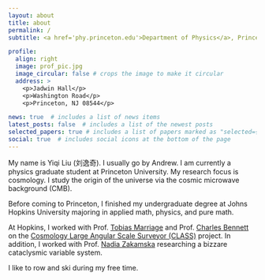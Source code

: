 ```yaml
---
layout: about
title: about
permalink: /
subtitle: <a href='phy.princeton.edu'>Department of Physics</a>, Princeton University

profile:
  align: right
  image: prof_pic.jpg
  image_circular: false # crops the image to make it circular
  address: >
    <p>Jadwin Hall</p>
    <p>Washington Road</p>
    <p>Princeton, NJ 08544</p>

news: true  # includes a list of news items
latest_posts: false  # includes a list of the newest posts
selected_papers: true # includes a list of papers marked as "selected={true}"
social: true  # includes social icons at the bottom of the page
---
```


My name is Yiqi Liu (刘逸奇). I usually go by Andrew. I am currently a physics graduate student at Princeton University. My research focus is cosmology. I study the origin of the universe via the cosmic microwave background (CMB).

Before coming to Princeton, I finished my undergraduate degree at Johns Hopkins University majoring in applied math, physics, and pure math.

At Hopkins, I worked with Prof. [Tobias Marriage](https://physics-astronomy.jhu.edu/directory/tobias-marriage/) and Prof. [Charles Bennett](https://physics-astronomy.jhu.edu/directory/charles-l-bennett/) on the [Cosmology Large Angular Scale Surveyor (CLASS)](https://sites.krieger.jhu.edu/class/) project. In addition, I worked with Prof. [Nadia Zakamska](http://zakamska.johnshopkins.edu/) researching a bizzare cataclysmic variable system.

I like to row and ski during my free time.

<!-- Write your biography here. Tell the world about yourself. Link to your favorite [subreddit](http://reddit.com). You can put a picture in, too. The code is already in, just name your picture `prof_pic.jpg` and put it in the `img/` folder.

Put your address / P.O. box / other info right below your picture. You can also disable any of these elements by editing `profile` property of the YAML header of your `_pages/about.md`. Edit `_bibliography/papers.bib` and Jekyll will render your [publications page](/al-folio/publications/) automatically.

Link to your social media connections, too. This theme is set up to use [Font Awesome icons](http://fortawesome.github.io/Font-Awesome/) and [Academicons](https://jpswalsh.github.io/academicons/), like the ones below. Add your Facebook, Twitter, LinkedIn, Google Scholar, or just disable all of them. -->

